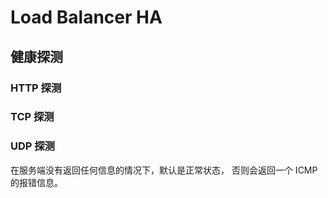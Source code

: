 # Load Balancer HA

## 健康探测

### HTTP 探测

### TCP 探测

### UDP 探测

在服务端没有返回任何信息的情况下，默认是正常状态，
否则会返回一个 ICMP 的报错信息。

